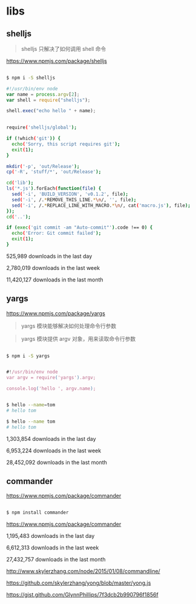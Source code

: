 # libs



## shelljs

> shelljs 只解决了如何调用 shell 命令

https://www.npmjs.com/package/shelljs

```sh
    
$ npm i -S shelljs


```



```js
#!/usr/bin/env node
var name = process.argv[2];
var shell = require("shelljs");

shell.exec("echo hello " + name); 

```


```sh
    
require('shelljs/global');

if (!which('git')) {
  echo('Sorry, this script requires git');
  exit(1);
}

mkdir('-p', 'out/Release');
cp('-R', 'stuff/*', 'out/Release');

cd('lib');
ls('*.js').forEach(function(file) {
  sed('-i', 'BUILD_VERSION', 'v0.1.2', file);
  sed('-i', /.*REMOVE_THIS_LINE.*\n/, '', file);
  sed('-i', /.*REPLACE_LINE_WITH_MACRO.*\n/, cat('macro.js'), file);
});
cd('..');

if (exec('git commit -am "Auto-commit"').code !== 0) {
  echo('Error: Git commit failed');
  exit(1);
}
```


525,989 downloads in the last day

2,780,019 downloads in the last week

11,420,127 downloads in the last month



## yargs

https://www.npmjs.com/package/yargs

> yargs 模块能够解决如何处理命令行参数

> yargs 模块提供 argv 对象，用来读取命令行参数


```sh
    
$ npm i -S yargs


```



```js

#!/usr/bin/env node
var argv = require('yargs').argv;

console.log('hello ', argv.name);
```


```sh

$ hello --name=tom
# hello tom

$ hello --name tom
# hello tom
```


1,303,854 downloads in the last day

6,953,224 downloads in the last week

28,452,092 downloads in the last month





## commander

https://www.npmjs.com/package/commander

>


```sh
    
$ npm install commander

```


https://www.npmjs.com/package/commander




1,195,483 downloads in the last day

6,612,313 downloads in the last week

27,432,757 downloads in the last month



http://www.skylerzhang.com/node/2015/01/08/commandline/

https://github.com/skylerzhang/yong/blob/master/yong.js

https://gist.github.com/GlynnPhillips/7f3dcb2b990796f1856f


